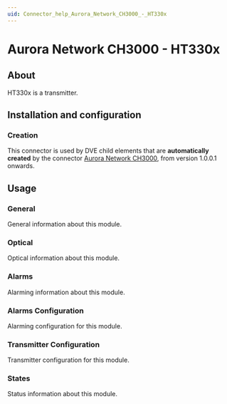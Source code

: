 ```yaml
---
uid: Connector_help_Aurora_Network_CH3000_-_HT330x
---
```


# Aurora Network CH3000 - HT330x

## About

HT330x is a transmitter.

## Installation and configuration

### Creation

This connector is used by DVE child elements that are **automatically created** by the connector [Aurora Network CH3000](xref:Connector_help_Aurora_Network_CH3000), from version 1.0.0.1 onwards.

## Usage

### General

General information about this module.

### Optical

Optical information about this module.

### Alarms

Alarming information about this module.

### Alarms Configuration

Alarming configuration for this module.

### Transmitter Configuration

Transmitter configuration for this module.

### States

Status information about this module.
